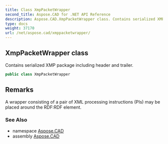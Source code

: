 ```yaml
---
title: Class XmpPacketWrapper
second_title: Aspose.CAD for .NET API Reference
description: Aspose.CAD.XmpPacketWrapper class. Contains serialized XMP package including header and trailer
type: docs
weight: 37170
url: /net/aspose.cad/xmppacketwrapper/
---
```

## XmpPacketWrapper class

Contains serialized XMP package including header and trailer.

```csharp
public class XmpPacketWrapper
```

## Remarks

A wrapper consisting of a pair of XML processing instructions (PIs) may be placed around the RDF:RDF element.

### See Also

* namespace [Aspose.CAD](../../aspose.cad/)
* assembly [Aspose.CAD](../../)


